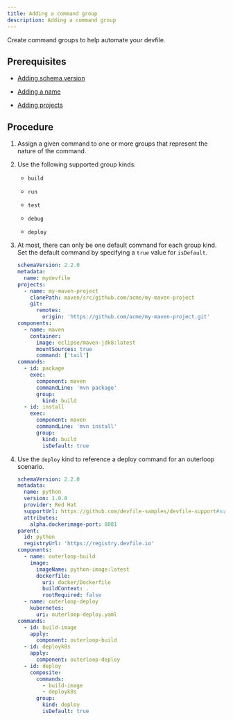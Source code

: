 ```yaml
---
title: Adding a command group
description: Adding a command group
---
```


Create command groups to help automate your devfile.

## Prerequisites

- [Adding schema version](/docs/2.2.0-alpha/adding-schema-version)

- [Adding a name](/docs/2.2.0-alpha/adding-a-name)

- [Adding projects](/docs/2.2.0-alpha/adding-projects)

## Procedure

1. Assign a given command to one or more groups that represent the
    nature of the command.

2. Use the following supported group kinds:

    - `build`

    - `run`

    - `test`

    - `debug`

    - `deploy`

3. At most, there can only be one default command for each group kind.
    Set the default command by specifying a `true` value for
    `isDefault`.

    ```yaml {% filename="devfile.yaml" %}
    schemaVersion: 2.2.0
    metadata:
      name: mydevfile
    projects:
      - name: my-maven-project
        clonePath: maven/src/github.com/acme/my-maven-project
        git:
          remotes:
            origin: 'https://github.com/acme/my-maven-project.git'
    components:
      - name: maven
        container:
          image: eclipse/maven-jdk8:latest
          mountSources: true
          command: ['tail']
    commands:
      - id: package
        exec:
          component: maven
          commandLine: 'mvn package'
          group:
            kind: build
      - id: install
        exec:
          component: maven
          commandLine: 'mvn install'
          group:
            kind: build
            isDefault: true
    ```

4. Use the `deploy` kind to reference a deploy command for an outerloop
   scenario.

    ```yaml {% filename="devfile.yaml" %}
    schemaVersion: 2.2.0
    metadata:
      name: python
      version: 1.0.0
      provider: Red Hat
      supportUrl: https://github.com/devfile-samples/devfile-support#support-information
      attributes:
        alpha.dockerimage-port: 8081
    parent:
      id: python
      registryUrl: 'https://registry.devfile.io'
    components:
      - name: outerloop-build
        image:
          imageName: python-image:latest
          dockerfile:
            uri: docker/Dockerfile
            buildContext: .
            rootRequired: false
      - name: outerloop-deploy
        kubernetes:
          uri: outerloop-deploy.yaml
    commands:
      - id: build-image
        apply:
          component: outerloop-build
      - id: deployk8s
        apply:
          component: outerloop-deploy
      - id: deploy
        composite:
          commands:
            - build-image
            - deployk8s
          group:
            kind: deploy
            isDefault: true
    ```

